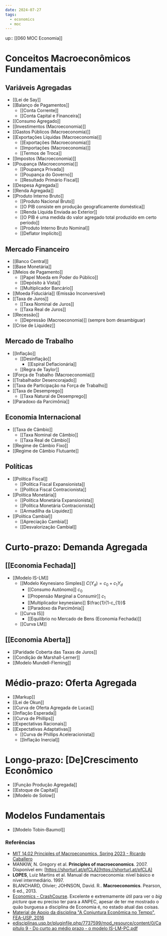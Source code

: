 ```yaml
---
date: 2024-07-27
tags:
  - economics
  - moc
---
```

up:: [[060 MOC Economia]]

# Conceitos Macroeconômicos Fundamentais
## Variáveis Agregadas
- [[Lei de Say]]
- [[Balanço de Pagamentos]]
	- [[Conta Corrente]]
	- [[Conta Capital e Financeira]]
- [[Consumo Agregado]]
- [[Investimentos (Macroeconomia)]]
- [[Gastos Públicos (Macroeconomia)]]
- [[Exportações Líquidas (Macroeconomia)]]
	- [[Exportações (Macroeconomia)]]
	- [[Importações (Macroeconomia)]]
	- [[Termos de Troca]]
- [[Impostos (Macroeconomia)]]
- [[Poupança (Macroeconomia)]]
	- [[Poupança Privada]]
	- [[Poupança do Governo]]
	- [[Resultado Primário Fiscal]]
- [[Despesa Agregada]]
- [[Renda Agregada]]
- [[Produto Interno Bruto]]
	- [[Produto Nacional Bruto]]
	- [[O PIB consiste em produção geograficamente doméstica]]
	- [[Renda Líquida Enviada ao Exterior]]
	- [[O PIB é uma medida do valor agregado total produzido em certo período]]
	- [[Produto Interno Bruto Nominal]]
	- [[Deflator Implícito]]

## Mercado Financeiro
- [[Banco Central]]
- [[Base Monetária]]
- [[Meios de Pagamento]]
	- [[Papel Moeda em Poder do Público]]
	- [[Depósito à Vista]]
	- [[Multiplicador Bancário]]
- [[Moeda Fiduciária]] (Emissão Inconversível)
- [[Taxa de Juros]]
	- [[Taxa Nominal de Juros]]
	- [[Taxa Real de Juros]]
- [[Recessão]]
	- [[Depressão (Macroeconomia)]] (sempre bom desambiguar)
- [[Crise de Liquidez]]

## Mercado de Trabalho
- [[Inflação]]
	- [[Desinflação]]
		- [[Espiral Deflacionária]]
	- [[Regra de Taylor]]
- [[Força de Trabalho (Macroeconomia)]]
- [[Trabalhador Desencorajado]]
- [[Taxa de Participação na Força de Trabalho]]
- [[Taxa de Desemprego]]
	- [[Taxa Natural de Desemprego]]
- [[Paradoxo da Parcimônia]]

## Economia Internacional
- [[Taxa de Câmbio]]
	- [[Taxa Nominal de Câmbio]]
	- [[Taxa Real de Câmbio]]
- [[Regime de Câmbio Fixo]]
- [[Regime de Câmbio Flutuante]]

## Políticas
- [[Política Fiscal]]
	- [[Política Fiscal Expansionista]]
	- [[Política Fiscal Contracionista]]
- [[Política Monetária]]
	- [[Política Monetária Expansionista]]
	- [[Política Monetária Contracionista]]
	- [[Armadilha da Liquidez]]
- [[Política Cambial]]
	- [[Apreciação Cambial]]
	- [[Desvalorização Cambial]]

# Curto-prazo: Demanda Agregada
## [[Economia Fechada]]
- [[Modelo IS-LM]]
	- [[Modelo Keynesiano Simples]] $C(Y_{d}) = c_{0} + c_{1}Y_{d}$
		- [[Consumo Autônomo]] $c_{0}$
		- [[Propensão Marginal a Consumir]] $c_{1}$
		- [[Multiplicador keynesiano]] $\frac{1}{1-c_{1}}$
		- [[Paradoxo da Parcimônia]]
	- [[Curva IS]]
		- [[Equilíbrio no Mercado de Bens (Economia Fechada)]]
	- [[Curva LM]]

## [[Economia Aberta]]
- [[Paridade Coberta das Taxas de Juros]]
- [[Condição de Marshall-Lerner]]
- [[Modelo Mundell-Fleming]]

# Médio-prazo: Oferta Agregada
- [[Markup]]
- [[Lei de Okun]]
- [[Curva de Oferta Agregada de Lucas]]
- [[Inflação Esperada]]
- [[Curva de Phillips]]
- [[Expectativas Racionais]]
- [[Expectativas Adaptativas]]
	- [[Curva de Phillips Aceleracionista]]
	- [[Inflação Inercial]]

# Longo-prazo: [De]Crescimento Econômico
- [[Função Produção Agregada]]
- [[Estoque de Capital]]
- [[Modelo de Solow]]

# Modelos Fundamentais
- [[Modelo Tobin-Baumol]]


### Referências
- [MIT 14.02 Principles of Macroeconomics, Spring 2023 - Ricardo Caballero](https://www.youtube.com/playlist?list=PLUl4u3cNGP62EXoZ4B3_Ob7lRRwpGQxkb)
- MANKIW, N. Gregory et al. **Principles of macroeconomics**. 2007. Disponível em: [https://shorturl.at/pfCLA](https://shorturl.at/pfCLA)
- **LOPES**, Luiz Martins et al. Manual de macroeconomia: nível básico e nível intermediário. 1997.
- BLANCHARD, Olivier; JOHNSON, David. R.. **Macroeconomics**. Pearson, 6 ed., 2013.
- [Economics - CrashCourse](https://www.youtube.com/playlist?list=PL8dPuuaLjXtPNZwz5_o_5uirJ8gQXnhEO). Excelente e extremamente útil para ver o *big picture* que eu preciso ter para a ANPEC, apesar de ter me mostrado o quão burguesa a disciplina de Economia é, no estado atual das coisas.
- [Material de Apoio da disciplina "A Conjuntura Econômica no Tempo", FEA-USP, 2016](https://drive.google.com/drive/folders/0B2CaEohUstylWU9la1lFX0Y0WDg?resourcekey=0-JaUy9WtrYGtUayDCjOfaFA)
- [edisciplinas.usp.br/pluginfile.php/7737599/mod\_resource/content/0/Capítulo 9 - Do curto ao médio prazo - o modelo IS-LM-PC.pdf](https://edisciplinas.usp.br/pluginfile.php/7737599/mod_resource/content/0/Cap%C3%ADtulo%209%20-%20Do%20curto%20ao%20m%C3%A9dio%20prazo%20-%20o%20modelo%20IS-LM-PC.pdf)